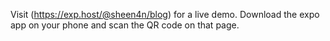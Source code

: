 Visit (https://exp.host/@sheen4n/blog) for a live demo.
Download the expo app on your phone and scan the QR code on that page.
